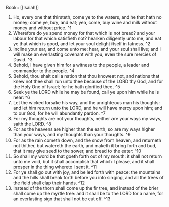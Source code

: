  Book:: [[Isaiah]]
 1. Ho, every one that thirsteth, come ye to the waters, and he that hath no money; come ye, buy, and eat; yea, come, buy wine and milk without money and without price. ^1
 2. Wherefore do ye spend money for that which is not bread? and your labour for that which satisfieth not? hearken diligently unto me, and eat ye that which is good, and let your soul delight itself in fatness. ^2
 3. Incline your ear, and come unto me: hear, and your soul shall live; and I will make an everlasting covenant with you, even the sure mercies of David. ^3
 4. Behold, I have given him for a witness to the people, a leader and commander to the people. ^4
 5. Behold, thou shalt call a nation that thou knowest not, and nations that knew not thee shall run unto thee because of the LORD thy God, and for the Holy One of Israel; for he hath glorified thee. ^5
 6. Seek ye the LORD while he may be found, call ye upon him while he is near: ^6
 7. Let the wicked forsake his way, and the unrighteous man his thoughts: and let him return unto the LORD, and he will have mercy upon him; and to our God, for he will abundantly pardon. ^7
 8. For my thoughts are not your thoughts, neither are your ways my ways, saith the LORD. ^8
 9. For as the heavens are higher than the earth, so are my ways higher than your ways, and my thoughts than your thoughts. ^9
 10. For as the rain cometh down, and the snow from heaven, and returneth not thither, but watereth the earth, and maketh it bring forth and bud, that it may give seed to the sower, and bread to the eater: ^10
 11. So shall my word be that goeth forth out of my mouth: it shall not return unto me void, but it shall accomplish that which I please, and it shall prosper in the thing whereto I sent it. ^11
 12. For ye shall go out with joy, and be led forth with peace: the mountains and the hills shall break forth before you into singing, and all the trees of the field shall clap their hands. ^12
 13. Instead of the thorn shall come up the fir tree, and instead of the brier shall come up the myrtle tree: and it shall be to the LORD for a name, for an everlasting sign that shall not be cut off. ^13
